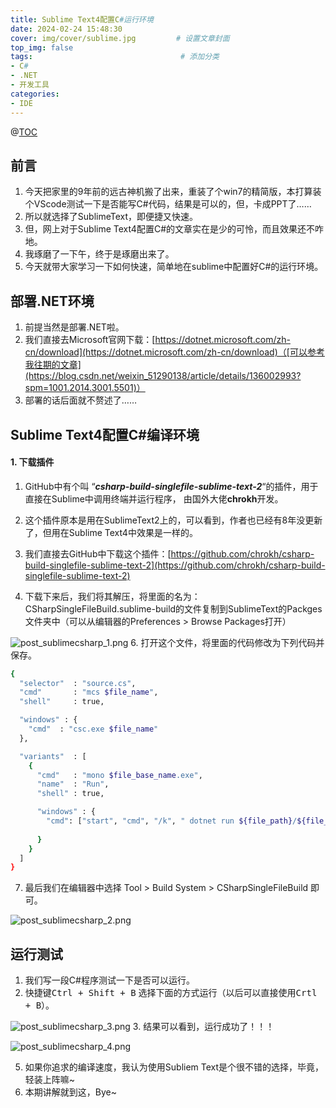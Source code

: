```yaml
---
title: Sublime Text4配置C#运行环境
date: 2024-02-24 15:48:30
cover: img/cover/sublime.jpg         # 设置文章封面
top_img: false
tags:                                 # 添加分类
- C#
- .NET
- 开发工具
categories:  
- IDE
---
```


@[TOC](这里写自定义目录标题)

## 前言
1. 今天把家里的9年前的远古神机搬了出来，重装了个win7的精简版，本打算装个VScode测试一下是否能写C#代码，结果是可以的，但，卡成PPT了……
2. 所以就选择了SublimeText，即便捷又快速。
3. 但，网上对于Sublime Text4配置C#的文章实在是少的可怜，而且效果还不咋地。
4. 我琢磨了一下午，终于是琢磨出来了。
5. 今天就带大家学习一下如何快速，简单地在sublime中配置好C#的运行环境。

## 部署.NET环境
1. 前提当然是部署.NET啦。
2. 我们直接去Microsoft官网下载：[https://dotnet.microsoft.com/zh-cn/download](https://dotnet.microsoft.com/zh-cn/download)（[可以参考我往期的文章](https://blog.csdn.net/weixin_51290138/article/details/136002993?spm=1001.2014.3001.5501)）
3. 部署的话后面就不赘述了……

## Sublime Text4配置C#编译环境
#### 1. 下载插件
1. GitHub中有个叫 “***csharp-build-singlefile-sublime-text-2***“的插件，用于直接在Sublime中调用终端并运行程序， 由国外大佬**chrokh**开发。
2. 这个插件原本是用在SublimeText2上的，可以看到，作者也已经有8年没更新了，但用在Sublime Text4中效果是一样的。

3. 我们直接去GitHub中下载这个插件：[https://github.com/chrokh/csharp-build-singlefile-sublime-text-2](https://github.com/chrokh/csharp-build-singlefile-sublime-text-2)
4. 下载下来后，我们将其解压，将里面的名为：CSharpSingleFileBuild.sublime-build的文件复制到SublimeText的Packges文件夹中（可以从编辑器的Preferences > Browse Packages打开）

![post_sublimecsharp_1.png](https://s2.loli.net/2024/02/24/xVdfj4QRU3vLrqZ.png)
6. 打开这个文件，将里面的代码修改为下列代码并保存。

```bash
{
  "selector"  : "source.cs",
  "cmd"       : "mcs $file_name",
  "shell"     : true,

  "windows" : {
    "cmd"  : "csc.exe $file_name"
  },

  "variants"  : [
    {
      "cmd"   : "mono $file_base_name.exe",
      "name"  : "Run",
      "shell" : true,

      "windows" : {       
        "cmd": ["start", "cmd", "/k", " dotnet run ${file_path}/${file_base_name}"]
        
      }
    }
  ]
}
```
7. 最后我们在编辑器中选择 Tool > Build System > CSharpSingleFileBuild  即可。

![post_sublimecsharp_2.png](https://s2.loli.net/2024/02/24/Tsw9guXjv4fS2Dq.png)

## 运行测试
1. 我们写一段C#程序测试一下是否可以运行。
2. 快捷键<kbd>Ctrl + Shift + B</kbd> 选择下面的方式运行（以后可以直接使用<kbd>Crtl + B</kbd>）。

![post_sublimecsharp_3.png](https://s2.loli.net/2024/02/24/pTcAGJdvqj3L6kw.png)
3. 结果可以看到，运行成功了！！！

![post_sublimecsharp_4.png](https://s2.loli.net/2024/02/24/CGMmFELSyAvaHi5.png)

5. 如果你追求的编译速度，我认为使用Subliem Text是个很不错的选择，毕竟，轻装上阵嘛~
6. 本期讲解就到这，Bye~